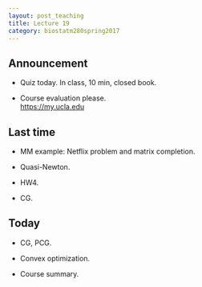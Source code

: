 ```yaml
---
layout: post_teaching
title: Lecture 19
category: biostatm280spring2017
---
```


## Announcement

* Quiz today. In class, 10 min, closed book.

* Course evaluation please.  
<https://my.ucla.edu>

## Last time

* MM example: Netflix problem and matrix completion.

* Quasi-Newton.

* HW4.

* CG.

## Today

* CG, PCG.

* Convex optimization.

* Course summary.
